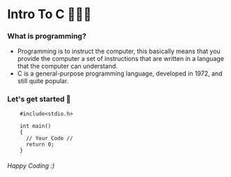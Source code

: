 # Intro To C 🧑🏽‍💻

### What is programming?
* Programming is to instruct the computer, this basically means that you provide the computer a set of instructions that are written in a language that the computer can understand.
* C is a general-purpose programming language, developed in 1972, and still quite popular.
### Let's get started 🚀
        #include<stdio.h>
        
        int main()
        {
          // Your Code //
          return 0;
        }
###### Happy Coding :)
